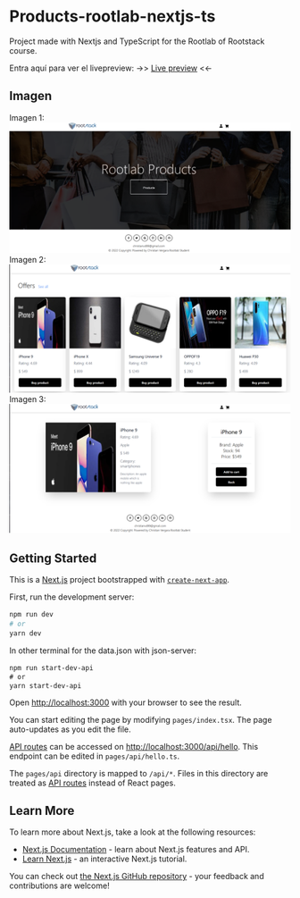 # Products-rootlab-nextjs-ts

Project made with Nextjs and TypeScript for the Rootlab of Rootstack course.

Entra aquí para ver el livepreview:
->> [Live preview](https://productos-rootlab-nextjs-ts-by-christian-vergara.vercel.app/) <<-


## Imagen

Imagen 1:
![screenShot01](images/home.png)
Imagen 2:
![screenShot02](images/offers2.png)
Imagen 3:
![screenShot03](images/details2.png)


## Getting Started

This is a [Next.js](https://nextjs.org/) project bootstrapped with [`create-next-app`](https://github.com/vercel/next.js/tree/canary/packages/create-next-app).

First, run the development server:

```bash
npm run dev
# or
yarn dev
```
In other terminal for the data.json with json-server:

```
npm run start-dev-api
# or
yarn start-dev-api
```

Open [http://localhost:3000](http://localhost:3000) with your browser to see the result.

You can start editing the page by modifying `pages/index.tsx`. The page auto-updates as you edit the file.

[API routes](https://nextjs.org/docs/api-routes/introduction) can be accessed on [http://localhost:3000/api/hello](http://localhost:3000/api/hello). This endpoint can be edited in `pages/api/hello.ts`.

The `pages/api` directory is mapped to `/api/*`. Files in this directory are treated as [API routes](https://nextjs.org/docs/api-routes/introduction) instead of React pages.

## Learn More

To learn more about Next.js, take a look at the following resources:

- [Next.js Documentation](https://nextjs.org/docs) - learn about Next.js features and API.
- [Learn Next.js](https://nextjs.org/learn) - an interactive Next.js tutorial.

You can check out [the Next.js GitHub repository](https://github.com/vercel/next.js/) - your feedback and contributions are welcome!

